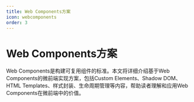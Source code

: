 ```yaml
---
title: Web Components方案
icon: webcomponents
order: 3
---
```


# Web Components方案

Web Components是构建可复用组件的标准。本文将详细介绍基于Web Components的微前端实现方案，包括Custom Elements、Shadow DOM、HTML Templates、样式封装、生命周期管理等内容，帮助读者理解和应用Web Components在微前端中的价值。

